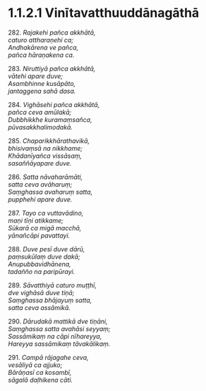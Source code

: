 

# 1.1.2.1 Vinītavatthuuddānagāthā





282\. _Rajakehi pañca akkhātā,_  
_caturo attharaṇehi ca;_  
_Andhakārena ve pañca,_  
_pañca hāraṇakena ca._  


283\. _Niruttiyā pañca akkhātā,_  
_vātehi apare duve;_  
_Asambhinne kusāpāto,_  
_jantaggena sahā dasa._  


284\. _Vighāsehi pañca akkhātā,_  
_pañca ceva amūlakā;_  
_Dubbhikkhe kuramaṃsañca,_  
_pūvasakkhalimodakā._  


285\. _Chaparikkhārathavikā,_  
_bhisivaṃsā na nikkhame;_  
_Khādanīyañca vissāsaṃ,_  
_sasaññāyapare duve._  


286\. _Satta nāvaharāmāti,_  
_satta ceva avāharuṃ;_  
_Saṃghassa avaharuṃ satta,_  
_pupphehi apare duve._  


287\. _Tayo ca vuttavādino,_  
_maṇi tīṇi atikkame;_  
_Sūkarā ca migā macchā,_  
_yānañcāpi pavattayi._  


288\. _Duve pesī duve dārū,_  
_paṃsukūlaṃ duve dakā;_  
_Anupubbavidhānena,_  
_tadañño na paripūrayi._  


289\. _Sāvatthiyā caturo muṭṭhī,_  
_dve vighāsā duve tiṇā;_  
_Saṃghassa bhājayuṃ satta,_  
_satta ceva assāmikā._  


290\. _Dārudakā mattikā dve tiṇāni,_  
_Saṃghassa satta avahāsi seyyaṃ;_  
_Sassāmikaṃ na cāpi nīhareyya,_  
_Hareyya sassāmikaṃ tāvakālikaṃ._  


291\. _Campā rājagahe ceva,_  
_vesāliyā ca ajjuko;_  
_Bārāṇasī ca kosambī,_  
_sāgalā daḷhikena cāti._  




